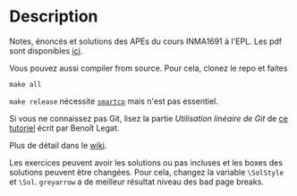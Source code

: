 Description
===========

Notes, énoncés et solutions des APEs du cours INMA1691 à l'EPL.
Les pdf sont disponibles [ici](https://www.dropbox.com/sh/5a1dfg8e17bbgkw/bgVWq1icjf).

Vous pouvez aussi compiler from source.
Pour cela, clonez le repo et faites

    make all
`make release` nécessite
[`smartcp`](https://github.com/blegat/smartcp)
mais n'est pas essentiel.

Si vous ne connaissez pas Git,
lisez la partie *Utilisation linéaire de Git* de
[ce tutoriel](http://sites.uclouvain.be/SystInfo/notes/Outils/html/git.html)
écrit par Benoît Legat.

Plus de détail dans le [wiki](https://github.com/blegat/LINMA1691/wiki).

Les exercices peuvent avoir les solutions ou pas incluses
et les boxes des solutions peuvent être changées.
Pour cela, changez la variable `\SolStyle` et `\Sol`.
`greyarrow` a de meilleur résultat niveau des bad page breaks.
